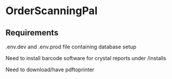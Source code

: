# OrderScanningPal


## Requirements

.env.dev and .env.prod file containing database setup

Need to install barcode software for crystal reports
under /installs

Need to download/have pdftoprinter